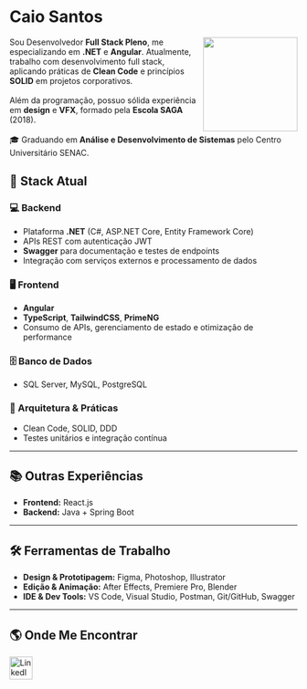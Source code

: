 <h1 align="left">Caio Santos</h1>

<img align="right" height="165" src="https://user-images.githubusercontent.com/81544166/176923632-f1f84d8e-cde0-4d6d-9ce7-fd4a060e3628.gif" />

<p align="left">
Sou Desenvolvedor <strong>Full Stack Pleno</strong>, me especializando em <strong>.NET</strong> e <strong>Angular</strong>. Atualmente, trabalho com desenvolvimento full stack, aplicando práticas de <strong>Clean Code</strong> e princípios <strong>SOLID</strong> em projetos corporativos.<br><br> Além da programação, possuo sólida experiência em <strong>design</strong> e <strong>VFX</strong>, formado pela <strong>Escola SAGA</strong> (2018).<br>
<br>🎓 Graduando em <strong>Análise e Desenvolvimento de Sistemas</strong> pelo Centro Universitário SENAC.
</p>



## 🚀 Stack Atual

### 💻 Backend
- Plataforma **.NET** (C#, ASP.NET Core, Entity Framework Core)  
- APIs REST com autenticação JWT  
- **Swagger** para documentação e testes de endpoints  
- Integração com serviços externos e processamento de dados

### 🖥️ Frontend
- **Angular**
- **TypeScript**, **TailwindCSS**, **PrimeNG**  
- Consumo de APIs, gerenciamento de estado e otimização de performance

### 🗄️ Banco de Dados
- SQL Server, MySQL, PostgreSQL

### 📐 Arquitetura & Práticas
- Clean Code, SOLID, DDD  
- Testes unitários e integração contínua

---

## 📚 Outras Experiências
- **Frontend:** React.js  
- **Backend:** Java + Spring Boot  

---

## 🛠️ Ferramentas de Trabalho
- **Design & Prototipagem:** Figma, Photoshop, Illustrator  
- **Edição & Animação:** After Effects, Premiere Pro, Blender  
- **IDE & Dev Tools:** VS Code, Visual Studio, Postman, Git/GitHub, Swagger

---

## 🌎 Onde Me Encontrar
<div>
  <a href="https://www.linkedin.com/in/zcaiosantos/" target="_blank">
    <img src="https://raw.githubusercontent.com/maurodesouza/profile-readme-generator/master/src/assets/icons/social/linkedin/default.svg" height="40" title="LinkedIn" />
  </a>
</div>
